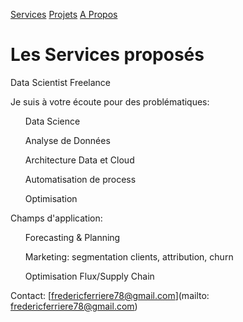 [Services](./index.md)
[Projets](./projets.md)
[A Propos](./apropos.md)

# Les Services proposés

Data Scientist Freelance

Je suis à votre écoute pour des problématiques:
<ul>Data Science</ul>
<ul>Analyse de Données</ul>
<ul>Architecture Data et Cloud</ul>
<ul>Automatisation de process</ul>
<ul>Optimisation</ul>

Champs d'application:
<ul>Forecasting & Planning</ul>
<ul>Marketing: segmentation clients, attribution, churn</ul>
<ul>Optimisation Flux/Supply Chain</ul>


Contact: [fredericferriere78@gmail.com](mailto: fredericferriere78@gmail.com)
